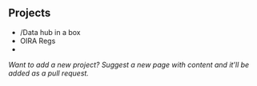 ## Projects

* /Data hub in a box
* OIRA Regs 
* 



*Want to add a new project?  Suggest a new page with content and it'll be added as a pull request.*   



